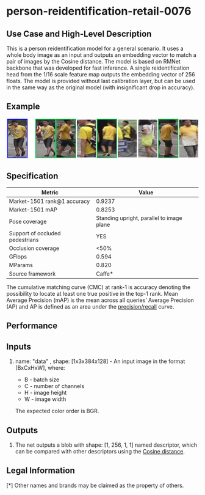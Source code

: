 # person-reidentification-retail-0076

## Use Case and High-Level Description

This is a person reidentification model for a general scenario. It uses a whole body image as an input and outputs an embedding vector to match a pair of images by the Cosine distance. The model is based on RMNet backbone that was developed for fast inference. A single reidentification head from the 1/16 scale feature map outputs the embedding vector of 256 floats. The model is provided without last calibration layer, but can be used in the same way as the original model (with insignificant drop in accuracy).

## Example

![](./person-reidentification-retail-0076.png)

## Specification

| Metric                            | Value                                     |
|-----------------------------------|-------------------------------------------|
| Market-1501 rank@1 accuracy       | 0.9237                                    |
| Market-1501 mAP                   | 0.8253                                    |
| Pose coverage                     | Standing upright, parallel to image plane |
| Support of occluded pedestrians   | YES                                       |
| Occlusion coverage                | <50%                                      |
| GFlops                            | 0.594                                     |
| MParams                           | 0.820                                     |
| Source framework                  | Caffe*                                    |

The cumulative matching curve (CMC) at rank-1 is accuracy denoting the possibility to locate at least one true positive in the top-1 rank.
Mean Average Precision (mAP) is the mean across all queries’ Average Precision (AP) and AP is defined as an area under the [precision/recall](https://en.wikipedia.org/wiki/Precision_and_recall) curve.

## Performance

## Inputs

1. name: "data" , shape: [1x3x384x128] - An input image in the format [BxCxHxW],
   where:
    - B - batch size
    - C - number of channels
    - H - image height
    - W - image width

   The expected color order is BGR.

## Outputs

1. The net outputs a blob with shape: [1, 256, 1, 1] named descriptor, which can be compared with other descriptors using the [Cosine distance](https://en.wikipedia.org/wiki/Cosine_similarity).

## Legal Information
[*] Other names and brands may be claimed as the property of others.
